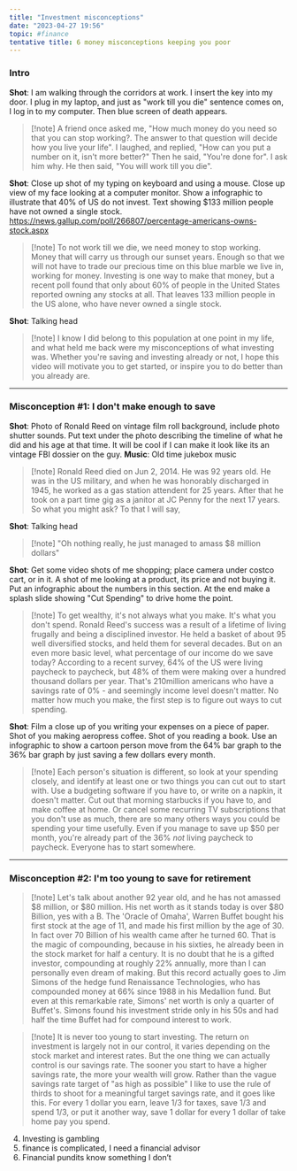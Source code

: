 ```yaml
---
title: "Investment misconceptions"
date: "2023-04-27 19:56"
topic: #finance
tentative title: 6 money misconceptions keeping you poor
---
```


### Intro

**Shot**: I am walking through the corridors at work. I insert the key into my door. I plug in my laptop, and just as "work till you die" sentence comes on, I log in to my computer. Then blue screen of death appears.

> [!note] A friend once asked me, "How much money do you need so that you can stop working?. The answer to that question will decide how you live your life". I laughed, and replied, "How can you put a number on it, isn't more better?" Then he said, "You're done for". I ask him why. He then said, "You will work till you die".

**Shot**: Close up shot of my typing on keyboard and using a mouse. Close up view of my face looking at a computer monitor. Show a infographic to illustrate that 40% of US do not invest. Text showing $133 million people have not owned a single stock.
https://news.gallup.com/poll/266807/percentage-americans-owns-stock.aspx
> [!note] To not work till we die, we need money to stop working. Money that will carry us through our sunset years. Enough so that we will not have to trade our precious time on this blue marble we live in, working for money. Investing is one way to make that money, but a recent poll found that only about 60% of people in the United States reported owning any stocks at all. That leaves 133 million people in the US alone, who have never owned a single stock. 

**Shot**: Talking head
> [!note] I know I did belong to this population at one point in my life, and what held me back were my misconceptions of what investing was. Whether you're saving and investing already or not, I hope this video will motivate you to get started, or inspire you to do better than you already are.

---
### Misconception #1: I don't make enough to save

**Shot**: Photo of Ronald Reed on vintage film roll background, include photo shutter sounds. Put text under the photo describing the timeline of what he did and his age at that time. It will be cool if I can make it look like its an vintage FBI dossier on the guy.
**Music**: Old time jukebox music
>[!note] Ronald Reed died on Jun 2, 2014. He was 92 years old. He was in the US military, and when he was honorably discharged in 1945, he worked as a gas station attendent for 25 years. After that he took on a part time gig as a janitor at JC Penny for the next 17 years. So what you might ask? To that I will say,

**Shot**: Talking head
> [!note]  "Oh nothing really, he just managed to amass $8 million dollars"

**Shot**: Get some video shots of me shopping; place camera under costco cart, or in it. A shot of me looking at a product, its price and not buying it. Put an infographic about the numbers in this section. At the end make a splash slide showing "Cut Spending" to drive home the point.
> [!note] To get wealthy, it's not always what you make. It's what you don't spend. Ronald Reed's success was a result of a lifetime of living frugally and being a disciplined investor. He held a basket of about 95 well diversified stocks, and held them for several decades. But on an even more basic level, what percentage of our income do we save today? According to a recent survey, 64% of the US were living paycheck to paycheck, but 48% of them were making over a hundred thousand dollars per year. That's 210million americans who have a savings rate of 0% - and seemingly income level doesn't matter. No matter how much you make, the first step is to figure out ways to cut spending. 

**Shot**: Film a close up of you writing your expenses on a piece of paper. Shot of you making aeropress coffee. Shot of you reading a book. Use an infographic to show a cartoon person move from the 64% bar graph to the 36% bar graph by just saving a few dollars every month. 
> [!note] Each person's situation is different, so look at your spending closely, and identify at least one or two things you can cut out to start with. Use a budgeting software if you have to, or write on a napkin, it doesn't matter. Cut out that morning starbucks if you have to, and make coffee at home. Or cancel some recurring TV subscriptions that you don't use as much, there are so many others ways you could be spending your time usefully. Even if you manage to save up  $50 per month, you're already part of the 36% *not* living paycheck to paycheck. Everyone has to start somewhere.

---
### Misconception #2: I'm too young to save for retirement

> [!note] Let's talk about another 92 year old, and he has not amassed $8 million, or $80 million. His net worth as it stands today is over $80 Billion, yes with a B. The 'Oracle of Omaha', Warren Buffet bought his first stock at the age of 11, and made his first million by the age of 30. In fact over 70 Billion of his wealth came after he turned 60. That is the magic of compounding, because in his sixties, he already been in the stock market for half a century. It is no doubt that he is a gifted investor, compounding at roughly 22% annually, more than I can personally even dream of making. But this record actually goes to Jim Simons of the hedge fund Renaissance Technologies, who has compounded money at 66% since 1988 in his Medallion fund. But even at this remarkable rate, Simons' net worth is only a quarter of Buffet's. Simons found his investment stride only in his 50s and had half the time Buffet had for compound interest to work.

> [!note] It is never too young to start investing. The return on investment is largely not in our control, it varies depending on the stock market and interest rates. But the one thing we can actually control is our savings rate. The sooner you start to have a higher savings rate, the more your wealth will grow. Rather than the vague savings rate target of "as high as possible" I like to use the rule of thirds to shoot for a meaningful target savings rate, and it goes like this. For every 1 dollar you earn, leave 1/3 for taxes, save 1/3 and spend 1/3, or put it another way, save 1 dollar for every 1 dollar of take home pay you spend. 





4.	Investing is gambling
5.	finance is complicated, I need a financial advisor
6.	Financial pundits know something I don’t